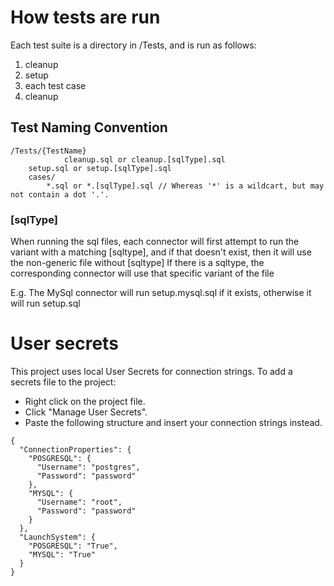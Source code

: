 ﻿



# How tests are run

Each test suite is a directory in /Tests, and is run as follows:
1. cleanup
2. setup
3. each test case
4. cleanup


## Test Naming Convention
	/Tests/{TestName}
                cleanup.sql or cleanup.[sqlType].sql
		setup.sql or setup.[sqlType].sql
		cases/
			*.sql or *.[sqlType].sql // Whereas '*' is a wildcart, but may not contain a dot '.'.

### [sqlType]
When running the sql files, each connector will first attempt to run the variant with a matching [sqltype], and if that doesn't exist, then it will use the non-generic file without [sqltype]
If there is a sqltype, the corresponding connector will use that specific variant of the file

E.g.
	The MySql connector will run setup.mysql.sql if it exists, otherwise it will run setup.sql

# User secrets
This project uses local User Secrets for connection strings.
To add a secrets file to the project:
* Right click on the project file.
* Click "Manage User Secrets".
* Paste the following structure and insert your connection strings instead.

```
{
  "ConnectionProperties": {
    "POSGRESQL": {
      "Username": "postgres",
      "Password": "password"
    },
    "MYSQL": {
      "Username": "root",
      "Password": "password"
    }
  },
  "LaunchSystem": {
    "POSGRESQL": "True",
    "MYSQL": "True"
  }
}
```
